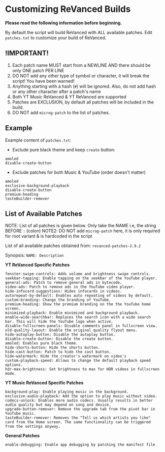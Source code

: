 # Customizing ReVanced Builds

**Please read the following information before beginning.**

By default the script will build ReVanced with ALL available patches. Edit `patches.txt` to customize your build of ReVanced.

## !IMPORTANT!
1. Each patch name MUST start from a NEWLINE AND there should be only ONE patch PER LINE
2. DO NOT add any other type of symbol or character, it will break the script! You have been warned!
3. Anything starting with a hash (`#`) will be ignored. Also, do not add hash or any other character after a patch's name
4. Both YT Music ReVanced & YT ReVanced are supported
5. Patches are EXCLUSION, by default all patches will be included in the build.
6. DO NOT add `microg-patch` to the list of patches.

## Example
Example content of `patches.txt`:

- Exclude pure black theme and keep `create` button:
```
amoled
disable-create-button
```

- Exclude patches for both Music & YouTube (order doesn't matter)
```
amoled
exclusive-background-playback
disable-create-button
premium-heading
tasteBuilder-remover
```

## List of Available Patches
NOTE: List of all patches is given below. Only take the NAME i.e, the string BEFORE `:` (colon)
NOTE2: DO NOT add `microg-patch` here, it is only required for root variant & is hardcoded in the script

List of all available patches obtained from: `revanced-patches-2.9.2`

Synopsis: `NAME: Description`

**YT ReVanced Specific Patches**
```
fenster-swipe-controls: Adds volume and brightness swipe controls.
seekbar-tapping: Enable tapping on the seekbar of the YouTube player.
general-ads: Patch to remove general ads in bytecode.
video-ads: Patch to remove ads in the YouTube video player.
hide-infocard-suggestions: Hides infocards in videos.
autorepeat-by-default: Enables auto repeating of videos by default.
custom-branding: Change the branding of YouTube.
premium-heading: Show the premium branding on the the YouTube home screen.
minimized-playback: Enable minimized and background playback.
enable-wide-searchbar: Replaces the search icon with a wide search bar. This will hide the YouTube logo when active.
disable-fullscreen-panels: Disable comments panel in fullscreen view.
old-quality-layout: Enable the original quality flyout menu.
hide-autoplay-button: Disable the autoplay button.
disable-create-button: Disable the create button.
amoled: Enables pure black theme.
hide-shorts-button: Hide the shorts button.
hide-cast-button: Patch to hide the cast button.
hide-watermark: Hide the creator's watermark on video's
custom-playback-speed: Allows to change the default playback speed options.
hdr-max-brightness: Set brightness to max for HDR videos in fullscreen mode.
```

**YT Music ReVanced Specific Patches**
```
background-play: Enable playing music in the background.
exclusive-audio-playback: Add the option to play music without video.
codecs-unlock: Enables more audio codecs. Usually results in better audio quality but may depend on song and device.
upgrade-button-remover: Remove the upgrade tab from the pivot bar in YouTube music.
tasteBuilder-remover: Removes the "Tell us which artists you like" card from the Home screen. The same functionality can be triggered from the settings anyway.
```

**General Patches**
```
enable-debugging: Enable app debugging by patching the manifest file
```
